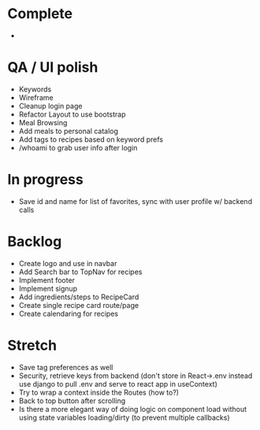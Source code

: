 # Complete
- 

# QA / UI polish
- Keywords
- Wireframe
- Cleanup login page
- Refactor Layout to use bootstrap <Container>
- Meal Browsing
- Add meals to personal catalog
- Add tags to recipes based on keyword prefs
- /whoami to grab user info after login

# In progress
- Save id and name for list of favorites, sync with user profile w/ backend calls

# Backlog
- Create logo and use in navbar
- Add Search bar to TopNav for recipes
- Implement footer
- Implement signup
- Add ingredients/steps to RecipeCard
- Create single recipe card route/page
- Create calendaring for recipes

# Stretch
- Save tag preferences as well
- Security, retrieve keys from backend (don't store in React->.env instead use django to pull .env and serve to react app in useContext)
- Try to wrap a context inside the Routes (how to?)
- Back to top button after scrolling
- Is there a more elegant way of doing logic on component load without using state variables loading/dirty (to prevent multiple callbacks)
